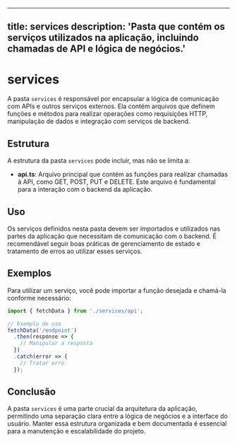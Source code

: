 
---
title: services
description: 'Pasta que contém os serviços utilizados na aplicação, incluindo chamadas de API e lógica de negócios.'
---

# services

A pasta `services` é responsável por encapsular a lógica de comunicação com APIs e outros serviços externos. Ela contém arquivos que definem funções e métodos para realizar operações como requisições HTTP, manipulação de dados e integração com serviços de backend.

## Estrutura

A estrutura da pasta `services` pode incluir, mas não se limita a:

- **api.ts**: Arquivo principal que contém as funções para realizar chamadas à API, como GET, POST, PUT e DELETE. Este arquivo é fundamental para a interação com o backend da aplicação.

## Uso

Os serviços definidos nesta pasta devem ser importados e utilizados nas partes da aplicação que necessitam de comunicação com o backend. É recomendável seguir boas práticas de gerenciamento de estado e tratamento de erros ao utilizar esses serviços.

## Exemplos

Para utilizar um serviço, você pode importar a função desejada e chamá-la conforme necessário:

```typescript
import { fetchData } from './services/api';

// Exemplo de uso
fetchData('/endpoint')
  .then(response => {
    // Manipular a resposta
  })
  .catch(error => {
    // Tratar erro
  });
```

## Conclusão

A pasta `services` é uma parte crucial da arquitetura da aplicação, permitindo uma separação clara entre a lógica de negócios e a interface do usuário. Manter essa estrutura organizada e bem documentada é essencial para a manutenção e escalabilidade do projeto.
